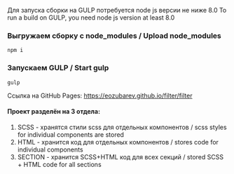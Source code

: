 Для запуска сборки на GULP потребуется node js версии не ниже 8.0
To run a build on GULP, you need node js version at least 8.0

###  Выгружаем сборку с node_modules / Upload node_modules
```
npm i
```
### Запускаем GULP / Start gulp
```
gulp
```
Ссылка на GitHub Pages:  https://eozubarev.github.io/filter/filter

#### Проект разделён на 3 отдела:

1. SCSS - хранятся стили scss для отдельных компонентов / scss styles for individual components are stored
2. HTML - хранится код для отдельных компонентов / stores code for individual components
3. SECTION - хранится SCSS+HTML код для всех секций / stored SCSS + HTML code for all sections
